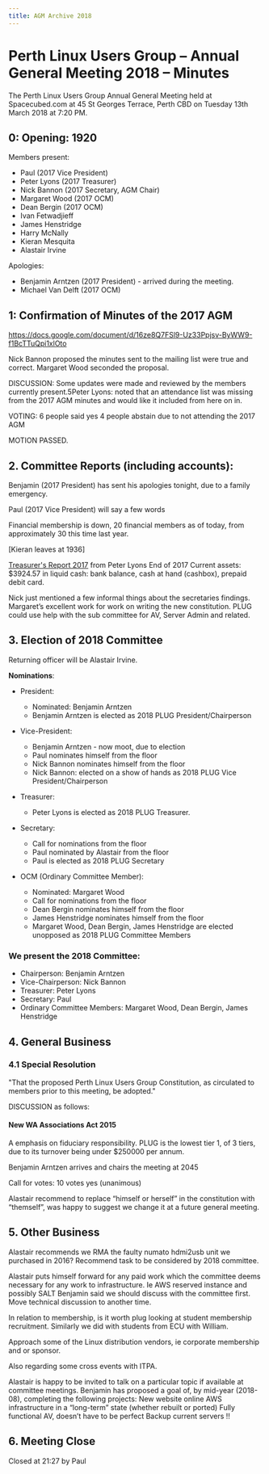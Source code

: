 ```yaml
---
title: AGM Archive 2018
---
```


# Perth Linux Users Group – Annual General Meeting 2018 – Minutes

The Perth Linux Users Group Annual General Meeting held at Spacecubed.com at 45 St Georges Terrace, Perth CBD on Tuesday 13th March 2018 at 7:20 PM.

## 0: Opening: 1920

Members present:

- Paul (2017 Vice President)
- Peter Lyons (2017 Treasurer)
- Nick Bannon (2017 Secretary, AGM Chair)
- Margaret Wood (2017 OCM)
- Dean Bergin (2017 OCM)
- Ivan Fetwadjieff
- James Henstridge
- Harry McNally
- Kieran Mesquita
- Alastair Irvine

Apologies: 

- Benjamin Arntzen (2017 President) - arrived during the meeting.
- Michael Van Delft (2017 OCM)

## 1: Confirmation of Minutes of the 2017 AGM
https://docs.google.com/document/d/16ze8Q7FSl9-Uz33Ppjsv-ByWW9-f1BcTTuQpi1xlOto

Nick Bannon proposed the minutes sent to the mailing list were true and correct. Margaret Wood seconded the proposal.

DISCUSSION:
Some updates were made and reviewed by the members currently present.5Peter Lyons: noted that an attendance list was missing from the 2017 AGM minutes and would like it included from here on in.

VOTING:
6 people said yes
4 people abstain due to not attending the 2017 AGM

MOTION PASSED.

## 2. Committee Reports (including accounts):

Benjamin (2017 President) has sent his apologies tonight, due to a family emergency.

Paul (2017 Vice President) will say a few words

Financial membership is down, 20 financial members as of today, from approximately 30 this time last year.

[Kieran leaves at 1936]

[Treasurer's Report 2017](Treasurers_Report-2017.odp) from Peter Lyons
End of 2017 Current assets: $3924.57 in liquid cash: bank balance, cash at hand (cashbox), prepaid debit card.

Nick just mentioned a few informal things about the secretaries findings.
Margaret’s excellent work for work on writing the new constitution.
PLUG could use help with the sub committee for AV, Server Admin and related.

## 3. Election of 2018 Committee

Returning officer will be Alastair Irvine.

**Nominations**:

* President:
	* Nominated: Benjamin Arntzen
	* Benjamin Arntzen is elected as 2018 PLUG President/Chairperson

* Vice-President:  
  * Benjamin Arntzen - now moot, due to election  
  * Paul nominates himself from the floor  
  * Nick Bannon nominates himself from the floor  
  * Nick Bannon: elected on a show of hands as 2018 PLUG Vice President/Chairperson  

* Treasurer:
  * Peter Lyons is elected as 2018 PLUG Treasurer.

* Secretary:
  * Call for nominations from the floor
  * Paul nominated by Alastair from the floor
  * Paul is elected as 2018 PLUG Secretary

* OCM (Ordinary Committee Member):
  * Nominated: Margaret Wood
  * Call for nominations from the floor
  * Dean Bergin nominates himself from the floor
  * James Henstridge nominates himself from the floor
  * Margaret Wood, Dean Bergin, James Henstridge are elected unopposed as 2018 PLUG Committee Members

### We present the 2018 Committee:

* Chairperson: Benjamin Arntzen
* Vice-Chairperson: Nick Bannon
* Treasurer: Peter Lyons
* Secretary: Paul
* Ordinary Committee Members: Margaret Wood, Dean Bergin, James Henstridge

## 4. General Business

### 4.1 Special Resolution
"That the proposed Perth Linux Users Group Constitution, as circulated to members prior to this meeting, be adopted."

DISCUSSION as follows:

#### New WA Associations Act 2015
A emphasis on fiduciary responsibility.
PLUG is the lowest tier 1, of 3 tiers, due to its turnover being under $250000 per annum.

Benjamin Arntzen arrives and chairs the meeting at 2045

Call for votes:
10 votes yes (unanimous)

Alastair recommend to replace “himself or herself” in the constitution with “themself”, was happy to suggest we change it at a future general meeting. 

## 5. Other Business
Alastair recommends we RMA the faulty numato hdmi2usb unit we purchased in 2016?
Recommend task to be considered by 2018 committee.

Alastair puts himself forward for any paid work which the committee deems necessary for any work to infrastructure. Ie AWS reserved instance and possibly SALT
Benjamin said we should discuss with the committee first. Move technical discussion to another time.

In relation to membership, is it worth plug looking at student membership recruitment. Similarly we did with students from ECU with William.

Approach some of the Linux distribution vendors, ie corporate membership and or sponsor. 

Also regarding some cross events with ITPA.

Alastair is happy to be invited to talk on a particular topic if available at committee meetings.
Benjamin has proposed a goal of, by mid-year (2018-08), completing the following projects:
New website online
AWS infrastructure in a “long-term” state (whether rebuilt or ported)
Fully functional AV, doesn’t have to be perfect
Backup current servers !!

## 6. Meeting Close
Closed at 21:27 by Paul

